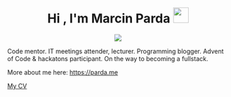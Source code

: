 
<h1 align="center">Hi , I'm Marcin Parda <img src="https://media.giphy.com/media/hvRJCLFzcasrR4ia7z/giphy.gif" width="35"></h1>
<p align="center">
  <a href="https://github.com/DenverCoder1/readme-typing-svg"><img src="https://readme-typing-svg.herokuapp.com?lines=Senior+Frontend+Developer;Gen+AI,+Next.js,+Typescript+Enthusiast&center=true&width=500&height=50"></a>
</p>
<p>
Code mentor. IT meetings attender, lecturer. Programming blogger. Advent of Code & hackatons participant. On the way to becoming a fullstack.

More about me here: https://parda.me

[My CV](https://www.linkedin.com/in/marcinparda/overlay/1635552298605/single-media-viewer/?profileId=ACoAAC9Rbp0B-hSO4JJbggdUp2R9bSKIXuabeH0)
